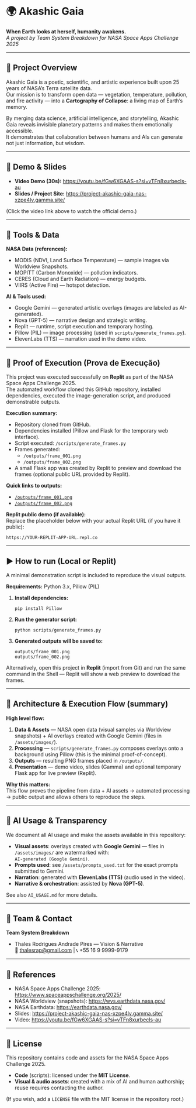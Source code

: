 # 🌍 Akashic Gaia
**When Earth looks at herself, humanity awakens.**  
*A project by Team System Breakdown for NASA Space Apps Challenge 2025*

---

## 🚀 Project Overview
Akashic Gaia is a poetic, scientific, and artistic experience built upon 25 years of NASA’s Terra satellite data.  
Our mission is to transform open data — vegetation, temperature, pollution, and fire activity — into a **Cartography of Collapse**: a living map of Earth’s memory.

By merging data science, artificial intelligence, and storytelling, Akashic Gaia reveals invisible planetary patterns and makes them emotionally accessible.  
It demonstrates that collaboration between humans and AIs can generate not just information, but wisdom.

---

## 🎥 Demo & Slides
- **Video Demo (30s):** https://youtu.be/fGw6XGAAS-s?si=vTFn8xurbecls-au  
- **Slides / Project Site:** https://project-akashic-gaia-nas-xzpe4lv.gamma.site/

(Click the video link above to watch the official demo.)

---

## 🔧 Tools & Data
**NASA Data (references):**  
- MODIS (NDVI, Land Surface Temperature) — sample images via Worldview Snapshots.  
- MOPITT (Carbon Monoxide) — pollution indicators.  
- CERES (Cloud and Earth Radiation) — energy budgets.  
- VIIRS (Active Fire) — hotspot detection.  

**AI & Tools used:**  
- Google Gemini — generated artistic overlays (images are labeled as AI-generated).  
- Nova (GPT-5) — narrative design and strategic writing.  
- Replit — runtime, script execution and temporary hosting.  
- Pillow (PIL) — image processing (used in `scripts/generate_frames.py`).  
- ElevenLabs (TTS) — narration used in the demo video.

---

## 🌌 Proof of Execution (Prova de Execução)
This project was executed successfully on **Replit** as part of the NASA Space Apps Challenge 2025.  
The automated workflow cloned this GitHub repository, installed dependencies, executed the image-generation script, and produced demonstrable outputs.

**Execution summary:**  
- Repository cloned from GitHub.  
- Dependencies installed (Pillow and Flask for the temporary web interface).  
- Script executed: `/scripts/generate_frames.py`  
- Frames generated:  
  - `/outputs/frame_001.png`  
  - `/outputs/frame_002.png`  
- A small Flask app was created by Replit to preview and download the frames (optional public URL provided by Replit).

**Quick links to outputs:**  
- [`/outputs/frame_001.png`](outputs/frame_001.png)  
- [`/outputs/frame_002.png`](outputs/frame_002.png)

**Replit public demo (if available):**  
Replace the placeholder below with your actual Replit URL (if you have it public):
```
https://YOUR-REPLIT-APP-URL.repl.co
```

---

## ▶️ How to run (Local or Replit)
A minimal demonstration script is included to reproduce the visual outputs.

**Requirements:** Python 3.x, Pillow (PIL)

1. **Install dependencies:**
   ```
   pip install Pillow
   ```

2. **Run the generator script:**
   ```
   python scripts/generate_frames.py
   ```

3. **Generated outputs will be saved to:**
   ```
   outputs/frame_001.png
   outputs/frame_002.png
   ```

Alternatively, open this project in **Replit** (import from Git) and run the same command in the Shell — Replit will show a web preview to download the frames.

---

## 🧩 Architecture & Execution Flow (summary)
**High level flow:**  
1. **Data & Assets** — NASA open data (visual samples via Worldview snapshots) + AI overlays created with Google Gemini (files in `/assets/images/`).  
2. **Processing** — `scripts/generate_frames.py` composes overlays onto a background using Pillow (this is the minimal proof-of-concept).  
3. **Outputs** — resulting PNG frames placed in `/outputs/`.  
4. **Presentation** — demo video, slides (Gamma) and optional temporary Flask app for live preview (Replit).

**Why this matters:**  
This flow proves the pipeline from data + AI assets → automated processing → public output and allows others to reproduce the steps.

---

## 📝 AI Usage & Transparency
We document all AI usage and make the assets available in this repository:

- **Visual assets**: overlays created with **Google Gemini** — files in `/assets/images/` are watermarked with:  
  `AI-generated (Google Gemini)`.  
- **Prompts used**: see `/assets/prompts_used.txt` for the exact prompts submitted to Gemini.  
- **Narration**: generated with **ElevenLabs (TTS)** (audio used in the video).  
- **Narrative & orchestration**: assisted by **Nova (GPT-5)**.  

See also `AI_USAGE.md` for more details.

---

## 👥 Team & Contact
**Team System Breakdown**  
- Thales Rodrigues Andrade Pires — Vision & Narrative  
📧 thalesrap@gmail.com | 📞 +55 16 9 9999-9179  

---

## 🔗 References
- NASA Space Apps Challenge 2025: https://www.spaceappschallenge.org/2025/  
- NASA Worldview (snapshots): https://wvs.earthdata.nasa.gov/  
- NASA Earthdata: https://earthdata.nasa.gov/  
- Slides: https://project-akashic-gaia-nas-xzpe4lv.gamma.site/  
- Video: https://youtu.be/fGw6XGAAS-s?si=vTFn8xurbecls-au

---

## 📄 License
This repository contains code and assets for the NASA Space Apps Challenge 2025.  
- **Code** (scripts): licensed under the **MIT License**.  
- **Visual & audio assets**: created with a mix of AI and human authorship; reuse requires contacting the author.  

(If you wish, add a `LICENSE` file with the MIT license in the repository root.)

